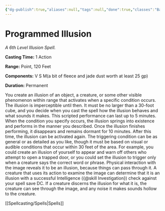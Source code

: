 ```yaml
---
{"dg-publish":true,"aliases":null,"tags":null,"done":true,"classes":"Bard, Wizard,","spellLevel":6,"school":"Illusion","source":"PHB","permalink":"/spells/programmed-illusion/","dgHomeLink":false,"dgPassFrontmatter":true}
---
```


# Programmed Illusion
*A 6th Level Illusion Spell.*

**Casting Time:** 1 Action

**Range:** Point, 120 Feet

**Components:** V S M(a bit of fleece and jade dust worth at least 25 gp)

**Duration:** Permanent

You create an illusion of an object, a creature, or some other visible phenomenon within range that activates when a specific condition occurs. The illusion is imperceptible until then. It must be no larger than a 30-foot cube, and you decide when you cast the spell how the illusion behaves and what sounds it makes. This scripted performance can last up to 5 minutes.
When the condition you specify occurs, the illusion springs into existence and performs in the manner you described. Once the illusion finishes performing, it disappears and remains dormant for 10 minutes. After this time, the illusion can be activated again.
The triggering condition can be as general or as detailed as you like, though it must be based on visual or audible conditions that occur within 30 feet of the area. For example, you could create an illusion of yourself to appear and warn off others who attempt to open a trapped door, or you could set the illusion to trigger only when a creature says the correct word or phrase.
Physical interaction with the image reveals it to be an illusion, because things can pass through it. A creature that uses its action to examine the image can determine that it is an illusion with a successful Intelligence ({@skill Investigation}) check against your spell save DC. If a creature discerns the illusion for what it is, the creature can see through the image, and any noise it makes sounds hollow to the creature.

[[Spellcasting/Spells|Spells]]